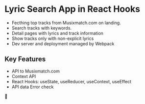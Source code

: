 
# Lyric Search App in React Hooks
- Fecthing top tracks from Musixmatch.com on landing.  
- Search tracks with keywords.  
- Detail pages with lyrics and track information
- Show tracks only with non-explicit lyrics
- Dev server and deployment managed by Webpack

## Key Features
- API to Musixmatch.com
- Context API
- React Hooks: useState, useReducer, useContext, useEffect
- API data Error check


:musical_note:
